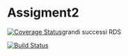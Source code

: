 # Assigment2
[![Coverage Status](https://coveralls.io/repos/github/dlazzaro/Assigment2/badge.svg?branch=master)](https://coveralls.io/github/dlazzaro/Assigment2?branch=master)grandi successi RDS

[![Build Status](https://travis-ci.org/dlazzaro/Assigment2.svg?branch=master)](https://travis-ci.org/dlazzaro/Assigment2)
